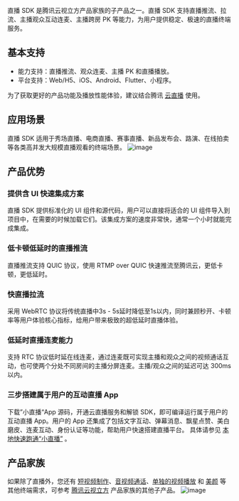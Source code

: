 直播 SDK 是腾讯云视立方产品家族的子产品之一。直播 SDK 支持直播推流、拉流、主播观众互动连麦、主播跨房 PK 等能力，为用户提供稳定、极速的直播终端服务。

## 基本支持
- 能力支持：直播推流、观众连麦、主播 PK 和直播播放。
- 平台支持：Web/H5、iOS、Android、Flutter、小程序。

为了获取更好的产品功能及播放性能体验，建议结合腾讯 [云直播](https://cloud.tencent.com/product/lvb) 使用。

## 应用场景
直播 SDK 适用于秀场直播、电商直播、赛事直播、新品发布会、路演、在线拍卖等各类高并发大规模直播观看的终端场景。
![image](https://qcloudimg.tencent-cloud.cn/raw/81edae02cd0ba3bb47ba40b72007ce43.jpg)

## 产品优势
### 提供含 UI 快速集成方案
直播 SDK 提供标准化的 UI 组件和源代码，用户可以直接将适合的 UI 组件导入到项目中，在需要的时候加载它们。该集成方案的速度非常快，通常一个小时就能完成集成。

### 低卡顿低延时的直播推流 
直播推流支持 QUIC 协议，使用 RTMP over QUIC 快速推流至腾讯云，更低卡顿，更低延时。

### 快直播拉流
采用 WebRTC 协议将传统直播中3s - 5s延时降低至1s以内，同时兼顾秒开、卡顿率等用户体验核心指标，给用户带来极致的超低延时直播体验。

### 低延时直播连麦能力
支持 RTC 协议低时延在线连⻨，通过连⻨既可实现主播和观众之间的视频通话互动，也可使两个分处不同房间的主播分屏连⻨。主播/观众之间的延迟可达 300ms 以内。

### 三步搭建属于用户的互动直播 App
下载”小直播“App 源码，开通云直播服务和解锁 SDK，即可编译运行属于用户的互动直播 App。用户的 App 还集成了包括文字互动、弹幕消息、飘星点赞、美白磨皮、连麦互动、身份认证等功能，帮助用户快速搭建直播平台。 具体请参见 [本地快速跑通“小直播”](https://cloud.tencent.com/document/product/454/38625) 。

## 产品家族
如果除了直播外，您还有 [短视频制作](https://cloud.tencent.com/product/ugsv)、[音视频通话](https://cloud.tencent.com/product/trtc)、[单独的视频播放](https://cloud.tencent.com/product/player) 和 [美颜](https://cloud.tencent.com/product/x-magic) 等其他终端需求，可参考 [腾讯云视立方](https://cloud.tencent.com/document/product/1449/56978) 产品家族的其他子产品。
![image](https://qcloudimg.tencent-cloud.cn/raw/ac6424d8e49a44f0d56fde03b77b5036.jpg)
